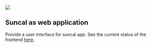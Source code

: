 ![](https://img.shields.io/badge/code_style-prettier-ff69b4.svg?style=flat-square)

## Suncal as web application

Provide a user interface for suncal app.
See the current status of the frontend
[here](https://rotkehlxen.github.io/fullsun/).
